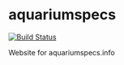 # aquariumspecs

[![Build Status](https://travis-ci.org/pierceray/aquariumspecs.svg?branch=master)](https://travis-ci.org/pierceray/aquariumspecs)

Website for aquariumspecs.info
